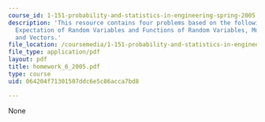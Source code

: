 ```yaml
---
course_id: 1-151-probability-and-statistics-in-engineering-spring-2005
description: 'This resource contains four problems based on the following topics:
  Expectation of Random Variables and Functions of Random Variables, Moments of Variables
  and Vectors.'
file_location: /coursemedia/1-151-probability-and-statistics-in-engineering-spring-2005/064204f71301507ddc6e5c86acca7bd8_homework_6_2005.pdf
file_type: application/pdf
layout: pdf
title: homework_6_2005.pdf
type: course
uid: 064204f71301507ddc6e5c86acca7bd8

---
```

None